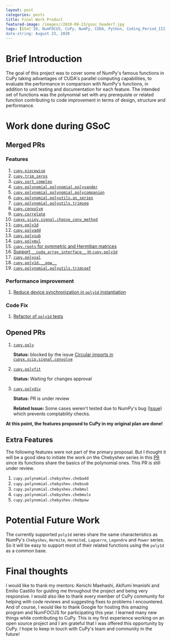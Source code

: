 ```yaml
---
layout: post
categories: posts
title: Final Work Product
featured-image: /images//2020-08-23/gsoc_header7.jpg
tags: [GSoC'20, NumFOCUS, CuPy, NumPy, CUDA, Python, Coding_Period_III, Week_12, Final_Evaluations]
date-string: August 23, 2020
---
```

<script src="//ajax.googleapis.com/ajax/libs/jquery/1.9.1/jquery.min.js"></script>
<script>window.jQuery || document.write('<script src="_/js/libs/jquery-1.9.1.min.js"><\/script>')</script>


# Brief Introduction

The goal of this project was to cover some of NumPy's famous functions in CuPy taking advantages of CUDA's parallel computing capabilities, to evaluate the performance in comparison with NumPy's functions, in addition to unit testing and documentation for each feature. The intended set of functions was the polynomial set with any prerequiste or related function contributing to code improvement in terms of design, structure and performance.


# Work done during GSoC


## Merged PRs



### Features


1. [`cupy.piecewise`](https://github.com/cupy/cupy/pull/3329)
2. [`cupy.trim_zeros`](https://github.com/cupy/cupy/pull/3340)
3. [`cupy.sort_complex`](https://github.com/cupy/cupy/pull/3348)
4. [`cupy.polynomial.polynomial.polyvander`](https://github.com/cupy/cupy/pull/3404)
5. [`cupy.polynomial.polynomial.polycompanion`](https://github.com/cupy/cupy/pull/3398)
6. [`cupy.polynomial.polyutils.as_series`](https://github.com/cupy/cupy/pull/3398)
7. [`cupy.polynomial.polyutils.trimseq`](https://github.com/cupy/cupy/pull/3398)
8. [`cupy.convolve`](https://github.com/cupy/cupy/pull/3371)
9. [`cupy.correlate`](https://github.com/cupy/cupy/pull/3525)
10. [`cupyx.scipy.signal.choose_conv_method`](https://github.com/cupy/cupy/pull/3464)
11. [`cupy.poly1d`](https://github.com/cupy/cupy/pull/3466)
12. [`cupy.polyadd`](https://github.com/cupy/cupy/pull/3548)
13. [`cupy.polysub`](https://github.com/cupy/cupy/pull/3593)
14. [`cupy.polymul`](https://github.com/cupy/cupy/pull/3590)
15. [`cupy.roots` for symmetric and Hermitian matrices](https://github.com/cupy/cupy/pull/3703)
16. [Support `__cuda_array_interface__` in `cupy.poly1d`](https://github.com/cupy/cupy/pull/3729)
17. [`cupy.polyval`](https://github.com/cupy/cupy/pull/3725)
18. [`cupy.poly1d.__pow__`](https://github.com/cupy/cupy/pull/3734)
19. [`cupy.polynomial.polyutils.trimcoef`](https://github.com/cupy/cupy/pull/3793)


### Performance improvement

1. [Reduce device synchronization in `poly1d` instantiation](https://github.com/cupy/cupy/pull/3563)


### Code Fix

1. [Refactor of `poly1d` tests](https://github.com/cupy/cupy/pull/3704)



## Opened PRs

1. [`cupy.poly`](https://github.com/cupy/cupy/pull/3547)

   **Status:** blocked by the issue [Circular imports in `cupyx.scip.signal.convolve`](https://github.com/cupy/cupy/issues/3821)

2. [`cupy.polyfit`](https://github.com/cupy/cupy/pull/3747)

    **Status:** Waiting for changes approval

3. [`cupy.polydiv`](https://github.com/cupy/cupy/pull/3780)
    
    **Status:** PR is under review

    **Related Issue:** Some cases weren't tested due to NumPy's bug ([Issue](https://github.com/numpy/numpy/issues/17076)) which prevents comptability checks.



**At this point, the features proposed to CuPy in my original plan are done!**



## Extra Features

   The following features were not part of the primary proposal. But I thought it will be a good idea to initiate the work on the Chebyshev series in this [PR](https://github.com/cupy/cupy/pull/3811) since its functions share the basics of the polynomial ones. This PR is still under review.

1. `cupy.polynomial.chebyshev.chebadd`
2. `cupy.polynomial.chebyshev.chebsub`
3. `cupy.polynomial.chebyshev.chebmul`
4. `cupy.polynomial.chebyshev.chebmulx`
5. `cupy.polynomial.chebyshev.chebpow`



# Potential Future Work

The currently supported `poly1d` series share the same characteristics as NumPy's `Chebyshev`, `Hermite`, `HermiteE`, `Laguerre`, `Legendre` and `Power` series. So it will be easy to support most of their related functions using the `poly1d` as a common base. 


# Final thoughts


I would like to thank my mentors: Kenichi Maehashi, Akifumi Imanishi and Emilio Castillo for guiding me throughout the project and being very responsive. I would also like to thank every member of CuPy community for helping with code reviews and suggesting fixes to problems I encountered. And of course, I would like to thank Google for hosting this amazing program and NumFOCUS for participating this year. I learned many new things while contributing to CuPy. This is my first experience working on an open source project and I am grateful that I was offered this opportunity by CuPy. I hope to keep in touch with CuPy's team and community in the future!



